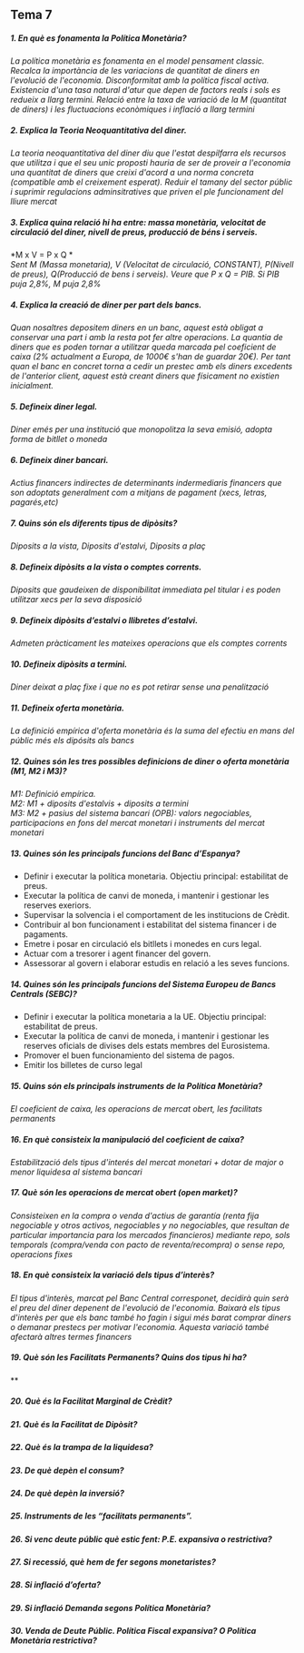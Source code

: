 ## Tema 7  

##### 1. En què es fonamenta la Política Monetària?  

*La política monetària es fonamenta en el model pensament classic. Recalca la importància de les variacions de quantitat de diners en l'evolució de l'economia. Disconformitat amb la política fiscal activa. Existencia d'una tasa natural d'atur que depen de factors reals i sols es redueix a llarg termini. Relació entre la taxa de variació de la M (quantitat de diners) i les fluctuacions econòmiques i inflació a llarg termini*  

##### 2. Explica la Teoria Neoquantitativa del diner.

*La teoria neoquantitativa del diner diu que l'estat despilfarra els recursos que utilitza i que el seu unic proposti hauria de ser de proveir a l'economia una quantitat de diners que creixi d'acord a una norma concreta (compatible amb el creixement esperat). Reduir el tamany del sector públic i suprimir regulacions adminsitratives que priven el ple funcionament del lliure mercat*   

##### 3. Explica quina relació hi ha entre: massa monetària, velocitat de circulació del diner, nivell de preus, producció de béns i serveis.  

*M x V = P x Q *   
*Sent M (Massa monetaria), V (Velocitat de circulació, CONSTANT), P(Nivell de preus), Q(Producció de bens i serveis). Veure que P x Q = PIB. Si PIB puja 2,8%, M puja 2,8%*    

##### 4. Explica la creació de diner per part dels bancs.  

*Quan nosaltres depositem diners en un banc, aquest està obligat a conservar una part i amb la resta pot fer altre operacions. La quantia de diners que es poden tornar a utilitzar queda marcada pel coeficient de caixa (2% actualment a Europa, de 1000€ s'han de guardar 20€). Per tant quan el banc en concret torna a cedir un prestec amb els diners excedents de l'anterior client, aquest està creant diners que físicament no existien inicialment.*   
##### 5. Defineix diner legal.  

*Diner emés per una institució que monopolitza la seva emisió, adopta forma de bitllet o moneda*   

##### 6. Defineix diner bancari.  

*Actius financers indirectes de determinants indermediaris financers que son adoptats generalment com a mitjans de pagament (xecs, letras, pagarés,etc)*   

##### 7. Quins són els diferents tipus de dipòsits?

*Diposits a la vista, Diposits d'estalvi, Diposits a plaç*   

##### 8. Defineix dipòsits a la vista o comptes corrents.  

*Diposits que gaudeixen de disponibilitat immediata pel titular i es poden utilitzar xecs per la seva disposició*   

##### 9. Defineix dipòsits d’estalvi o llibretes d’estalvi.  

*Admeten pràcticament les mateixes operacions que els comptes corrents*   

##### 10. Defineix dipòsits a termini.  

*Diner deixat a plaç fixe i que no es pot retirar sense una penalització*   

##### 11. Defineix oferta monetària.  

*La definició empírica d'oferta monetària és la suma del efectiu en mans del públic més els dipósits als bancs*   

##### 12. Quines són les tres possibles definicions de diner o oferta monetària (M1, M2 i M3)?

*M1: Definició empírica.  
M2: M1 + diposits d'estalvis + diposits a termini  
M3: M2 + pasius del sistema bancari (OPB): valors negociables, participacions en fons del mercat monetari i instruments del mercat monetari*     

##### 13. Quines són les principals funcions del Banc d’Espanya?  

+ Definir i executar la política monetaria. Objectiu principal: estabilitat de preus.  
+ Executar la política de canvi de moneda, i mantenir i gestionar les reserves exeriors.  
+ Supervisar la solvencia i el comportament de les institucions de Crèdit.  
+ Contribuir al bon funcionament i estabilitat del sistema financer i de pagaments.   
+ Emetre i posar en circulació els bitllets i monedes en curs legal.  
+ Actuar com a tresorer i agent financer del govern.   
+ Assessorar al govern i elaborar estudis en relació a les seves funcions.      

##### 14. Quines són les principals funcions del Sistema Europeu de Bancs Centrals (SEBC)?

+ Definir i executar la política monetaria a la UE. Objectiu principal: estabilitat de preus.  
+ Executar la política de canvi de moneda, i mantenir i gestionar les reserves oficials de divises dels estats membres del Eurosistema.  
+ Promover el buen funcionamiento del sistema de pagos.  
+ Emitir los billetes de curso legal        

##### 15. Quins són els principals instruments de la Política Monetària?  

*El coeficient de caixa, les operacions de mercat obert, les facilitats permanents*   

##### 16. En què consisteix la manipulació del coeficient de caixa?

*Estabilització dels tipus d'interés del mercat monetari + dotar de major o menor liquidesa al sistema bancari*   

##### 17. Què són les operacions de mercat obert (open market)?

*Consisteixen en la compra o venda d'actius de garantía (renta fija negociable y otros activos, negociables y no negociables, que resultan de particular importancia para los mercados financieros) mediante repo, sols temporals (compra/venda con pacto de reventa/recompra) o sense repo, operacions fixes*   

##### 18. En què consisteix la variació dels tipus d’interès?

*El tipus d'interès, marcat pel Banc Central corresponet, decidirà quin serà el preu del diner depenent de l'evolució de l'economia. Baixarà els tipus d'interès per que els banc també ho fagin i sigui més barat comprar diners o demanar prestecs per motivar l'economia. Aquesta variació també afectarà altres termes financers*   

##### 19. Què són les Facilitats Permanents? Quins dos tipus hi ha?

**   

##### 20. Què és la Facilitat Marginal de Crèdit?  
##### 21. Què és la Facilitat de Dipòsit?  
##### 22. Què és la trampa de la liquidesa?  
##### 23. De què depèn el consum?  
##### 24. De què depèn la inversió?  
##### 25. Instruments de les “facilitats permanents”.  
##### 26. Si venc deute públic què estic fent: P.E. expansiva o restrictiva?  
##### 27. Si recessió, què hem de fer segons monetaristes?  
##### 28. Si inflació d’oferta?  
##### 29. Si inflació Demanda segons Política Monetària?  
##### 30. Venda de Deute Públic. Política Fiscal expansiva? O Política Monetària restrictiva?  
